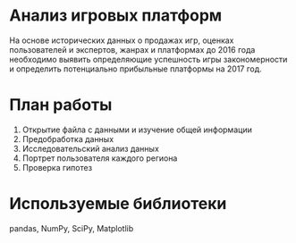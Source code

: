 # Анализ игровых платформ
На основе исторических данных о продажах игр, оценках пользователей и экспертов, жанрах и платформах до 2016 года необходимо выявить определяющие успешность игры закономерности и определить потенциально прибыльные платформы на 2017 год.

# План работы
1. Открытие файла с данными и изучение общей информации
2. Предобработка данных
3. Исследовательский анализ данных
4. Портрет пользователя каждого региона
5. Проверка гипотез

# Используемые библиотеки
pandas, NumPy, SciPy, Matplotlib
